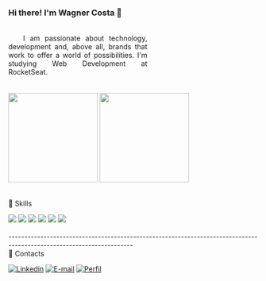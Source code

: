 ### Hi there! I'm Wagner Costa 👋

<div style="width: 20em;text-align: justify;"><br>
     &nbsp;&nbsp;&nbsp;I am passionate about technology, development and, above all, brands that work to offer a world of possibilities. I'm studying Web Development at RocketSeat.
</div>

<div><br><br>
<img height="180em"  src="https://github-readme-stats-sigma-five.vercel.app/api?username=WagnerCSN&show_icons=true&theme=dracula"/>
<img height="180em"  src="https://github-readme-stats-sigma-five.vercel.app/api/top-langs/?username=WagnerCSN&theme=dracula&line_height=40&hide=css"/>
<br><br>  
</div>

🚀 Skills
<div style="display: inline_block"> 
  <img src="https://img.shields.io/badge/HTML-239120?style=for-the-badge&logo=html5&logoColor=white"/>
  <img src="https://img.shields.io/badge/CSS-239120?&style=for-the-badge&logo=css3&logoColor=white"/>
  <img src="https://img.shields.io/badge/JavaScript-323330?style=for-the-badge&logo=javascript&logoColor=F7DF1E"/>
  <img src="https://img.shields.io/badge/React-20232A?style=for-the-badge&logo=react&logoColor=61DAFB"/>
  <img src="https://img.shields.io/badge/Node.js-43853D?style=for-the-badge&logo=node.js&logoColor=white"/>
  <img src="https://img.shields.io/badge/GitHub-100000?style=for-the-badge&logo=github&logoColor=white"/>
   <br> <br>
 </div>
 <div>---------------------------------------------------------------------------------------------------------------------</div>
 👨 Contacts
 
[![Linkedin](https://img.shields.io/badge/LinkedIn-0077B5?style=for-the-badge&logo=linkedin&logoColor=white)](https://www.linkedin.com/in/wagner-costa-546631211/)
[![E-mail](https://img.shields.io/badge/Gmail-D14836?style=for-the-badge&logo=gmail&logoColor=white)](mailto:wagcostves@gmail.com)
[![Perfil](https://img.shields.io/badge/Rocketseat-%237159c1?style=for-the-badge)](https://app.rocketseat.com.br/me/wagner-costa-souza-neves-06222)
